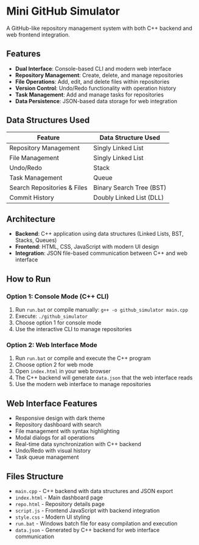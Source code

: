 # Mini GitHub Simulator

A GitHub-like repository management system with both C++ backend and web frontend integration.

## Features

- **Dual Interface**: Console-based CLI and modern web interface
- **Repository Management**: Create, delete, and manage repositories
- **File Operations**: Add, edit, and delete files within repositories
- **Version Control**: Undo/Redo functionality with operation history
- **Task Management**: Add and manage tasks for repositories
- **Data Persistence**: JSON-based data storage for web integration

## Data Structures Used

| Feature                     | Data Structure Used      |
| --------------------------- | ------------------------ |
| Repository Management       | Singly Linked List       |
| File Management             | Singly Linked List       |
| Undo/Redo                   | Stack                    |
| Task Management             | Queue                    |
| Search Repositories & Files | Binary Search Tree (BST) |
| Commit History              | Doubly Linked List (DLL) |

## Architecture

- **Backend**: C++ application using data structures (Linked Lists, BST, Stacks, Queues)
- **Frontend**: HTML, CSS, JavaScript with modern UI design
- **Integration**: JSON file-based communication between C++ and web interface

## How to Run

### Option 1: Console Mode (C++ CLI)
1. Run `run.bat` or compile manually: `g++ -o github_simulator main.cpp`
2. Execute: `./github_simulator`
3. Choose option 1 for console mode
4. Use the interactive CLI to manage repositories

### Option 2: Web Interface Mode
1. Run `run.bat` or compile and execute the C++ program
2. Choose option 2 for web mode
3. Open `index.html` in your web browser
4. The C++ backend will generate `data.json` that the web interface reads
5. Use the modern web interface to manage repositories

## Web Interface Features

- Responsive design with dark theme
- Repository dashboard with search
- File management with syntax highlighting
- Modal dialogs for all operations
- Real-time data synchronization with C++ backend
- Undo/Redo with visual history
- Task queue management

## Files Structure

- `main.cpp` - C++ backend with data structures and JSON export
- `index.html` - Main dashboard page
- `repo.html` - Repository details page
- `script.js` - Frontend JavaScript with backend integration
- `style.css` - Modern UI styling
- `run.bat` - Windows batch file for easy compilation and execution
- `data.json` - Generated by C++ backend for web interface communication
